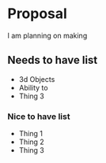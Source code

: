 # Proposal

I am planning on making 

## Needs to have list

- 3d Objects
- Ability to
- Thing 3

### Nice to have list

- Thing 1
- Thing 2
- Thing 3
